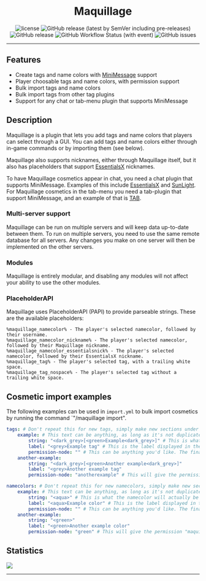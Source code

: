 <h1 align="center">Maquillage</h1>
<p align="center">
    <img src="https://img.shields.io/github/license/Alathra/Maquillage?color=blue&style=flat-square" alt="license"/>
    <img alt="GitHub release (latest by SemVer including pre-releases)" src="https://img.shields.io/github/downloads-pre/Alathra/Maquillage/latest/total?style=flat-square">
    <img alt="GitHub release" src="https://img.shields.io/github/downloads-pre/Alathra/Maquillage/latest?style=flat-square">
    <img alt="GitHub Workflow Status (with event)" src="https://img.shields.io/github/actions/workflow/status/Alathra/Maquillage/ci.yml?style=flat-square">
    <img alt="GitHub issues" src="https://img.shields.io/github/issues/Alathra/Maquillage?style=flat-square">
</p>

---
## Features
* Create tags and name colors with [MiniMessage](https://docs.advntr.dev/minimessage/index.html) support
* Player choosable tags and name colors, with permission support
* Bulk import tags and name colors
* Bulk import tags from other tag plugins
* Support for any chat or tab-menu plugin that supports MiniMessage

## Description

Maquillage is a plugin that lets you add tags and name colors that players can select through a GUI. You can add tags and name colors either through in-game commands or by importing them (see below).

Maquillage also supports nicknames, either through Maquillage itself, but it also has placeholders that support [EssentialsX](https://essentialsx.net/) nicknames.

To have Maquillage cosmetics appear in chat, you need a chat plugin that supports MiniMessage. Examples of this include [EssentialsX](https://essentialsx.net/) and [SunLight](https://www.spigotmc.org/resources/sunlight-%E2%AD%90-best-z-essentials-cmi-alternative.67733/). For Maquillage cosmetics in the tab-menu you need a tab-plugin that support MiniMessage, and an example of that is [TAB](https://www.spigotmc.org/resources/tab-1-5-1-21-1.57806/).

### Multi-server support
Maquillage can be run on multiple servers and will keep data up-to-date between them. To run on multiple servers, you need to use the same remote database for all servers. Any changes you make on one server will then be implemented on the other servers.

### Modules
Maquillage is entirely modular, and disabling any modules will not affect your ability to use the other modules.

### PlaceholderAPI
Maquillage uses PlaceholderAPI (PAPI) to provide parseable strings. These are the available placeholders:
```
%maquillage_namecolor% - The player's selected namecolor, followed by their username.
%maquillage_namecolor_nickname% - The player's selected namecolor, followed by their Maquillage nickname.
%maquillage_namecolor_essentialsnick% - The player's selected namecolor, followed by their EssentialsX nickname.
%maquillage_tag% - The player's selected tag, with a trailing white space.
%maquillage_tag_nospace% - The player's selected tag without a trailing white space.
```

## Cosmetic import examples
The following examples can be used in `import.yml` to bulk import cosmetics by running the command `"/maquillage import".

```yaml
tags: # Don't repeat this for new tags, simply make new sections under this key.
    example: # This text can be anything, as long as it's not duplicated in the same section. Using "example" under both tag and namecolor is fine, but "example" twice under tags is not.
        string: "<dark_grey>[<green>Example<dark_grey>]" # This is what the tag will actually be in-game.
        label: "<grey>Example tag" # This is the label displayed in the GUI where players pick their tags.
        permission-node: "" # This can be anything you'd like. The final permission node (for tags) will be "maquillage.tag.<your input>". Leave blank for permissionless tag.
    another-example:
        string: "<dark_grey>[<green>Another example<dark_grey>]"
        label: "<grey>Another example tag"
        permission-node: "anotherexample" # This will give the permission "maquillage.tag.anotherexample".

namecolors: # Don't repeat this for new namecolors, simply make new sections under this key.
    example: # This text can be anything, as long as it's not duplicated in the same section. Using "example" under both tag and namecolor is fine, but "example" twice under tags is not.
        string: "<aqua>" # This is what the namecolor will actually be in-game.
        label: "<aqua>Example color" # This is the label displayed in the GUI where players pick their namecolors.
        permission-node: "" # This can be anything you'd like. The final permission node (for namecolors) will be "maquillage.namecolor.<your input>". Leave blank for permissionless namecolor.
    another-example:
        string: "<green>"
        label: "<green>Another example color"
        permission-node: "green" # This will give the permission "maquillage.namecolor.green"
```


## Statistics

<img src="https://bstats.org/signatures/bukkit/maquillage.svg"/>

---
